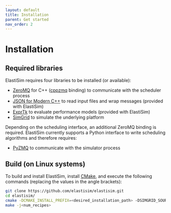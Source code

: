```yaml
---
layout: default
title: Installation
parent: Get started
nav_order: 2
---
```


# Installation

## Required libraries

ElastiSim requires four libraries to be installed (or available):
- [ZeroMQ](https://zeromq.org/) for C++ ([cppzmq](https://github.com/zeromq/cppzmq) binding) to communicate with the scheduler process
- [JSON for Modern C++](https://json.nlohmann.me/) to read input files and wrap messages (provided with ElastiSim)
- [ExprTk](https://www.partow.net/programming/exprtk/) to evaluate performance models (provided with ElastiSim)
- [SimGrid](https://simgrid.org/) to simulate the underlying platform

Depending on the scheduling interface, an additional ZeroMQ binding is required. ElastiSim currently supports a Python interface to write scheduling algorithms and therefore requires:
- [PyZMQ](https://pyzmq.readthedocs.io/) to communicate with the simulator process

## Build (on Linux systems)

To build and install ElastiSim, install [CMake](https://cmake.org/), and execute the following commands (replacing the values in the angle brackets):

```sh
git clone https://github.com/elastisim/elastisim.git
cd elastisim/
cmake -DCMAKE_INSTALL_PREFIX=<desired_installation_path> -DSIMGRID_SOURCE_DIR=<simgrid_installation_path> -DCMAKE_BUILD_TYPE="Release" .
make -j<num_recipes>
```
